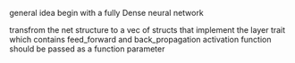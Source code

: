 general idea
begin with a fully Dense neural network


transfrom the net structure to a vec of structs that implement the layer trait which contains feed_forward and back_propagation
activation function should be passed as a function parameter